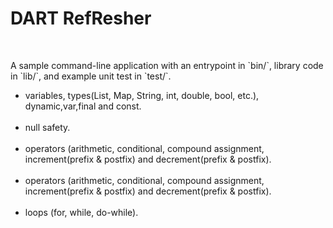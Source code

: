 <h1>
DART RefResher
</h1>
</br>
<p>
A sample command-line application with an entrypoint in `bin/`, library code
in `lib/`, and example unit test in `test/`.
</p>
<ul>
<li>
variables, types(List, Map, String, int, double, bool, etc.), dynamic,var,final and const.
</li>
<br/>

<li>
null safety.
</li>
<br/>

<li>
operators (arithmetic, conditional, compound assignment, increment(prefix & postfix) and decrement(prefix & postfix).
</li>
<br/>

<li>
operators (arithmetic, conditional, compound assignment, increment(prefix & postfix) and decrement(prefix & postfix).
</li>
<br/>


<li>
loops (for, while, do-while).
</li>
<br/>
</ul>
